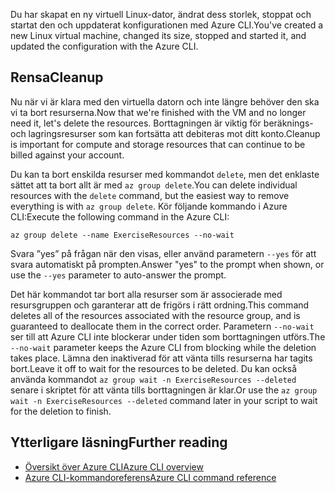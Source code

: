 <span data-ttu-id="bebe6-101">Du har skapat en ny virtuell Linux-dator, ändrat dess storlek, stoppat och startat den och uppdaterat konfigurationen med Azure CLI.</span><span class="sxs-lookup"><span data-stu-id="bebe6-101">You've created a new Linux virtual machine, changed its size, stopped and started it, and updated the configuration with the Azure CLI.</span></span>

## <a name="cleanup"></a><span data-ttu-id="bebe6-102">Rensa</span><span class="sxs-lookup"><span data-stu-id="bebe6-102">Cleanup</span></span>

<span data-ttu-id="bebe6-103">Nu när vi är klara med den virtuella datorn och inte längre behöver den ska vi ta bort resurserna.</span><span class="sxs-lookup"><span data-stu-id="bebe6-103">Now that we're finished with the VM and no longer need it, let's delete the resources.</span></span> <span data-ttu-id="bebe6-104">Borttagningen är viktig för beräknings- och lagringsresurser som kan fortsätta att debiteras mot ditt konto.</span><span class="sxs-lookup"><span data-stu-id="bebe6-104">Cleanup is important for compute and storage resources that can continue to be billed against your account.</span></span> 

<span data-ttu-id="bebe6-105">Du kan ta bort enskilda resurser med kommandot `delete`, men det enklaste sättet att ta bort allt är med `az group delete`.</span><span class="sxs-lookup"><span data-stu-id="bebe6-105">You can delete individual resources with the `delete` command, but the easiest way to remove everything is with `az group delete`.</span></span> <span data-ttu-id="bebe6-106">Kör följande kommando i Azure CLI:</span><span class="sxs-lookup"><span data-stu-id="bebe6-106">Execute the following command in the Azure CLI:</span></span>

```azurecli
az group delete --name ExerciseResources --no-wait
```

<span data-ttu-id="bebe6-107">Svara ”yes” på frågan när den visas, eller använd parametern `--yes` för att svara automatiskt på prompten.</span><span class="sxs-lookup"><span data-stu-id="bebe6-107">Answer "yes" to the prompt when shown, or use the `--yes` parameter to auto-answer the prompt.</span></span>

<span data-ttu-id="bebe6-108">Det här kommandot tar bort alla resurser som är associerade med resursgruppen och garanterar att de frigörs i rätt ordning.</span><span class="sxs-lookup"><span data-stu-id="bebe6-108">This command deletes all of the resources associated with the resource group, and is guaranteed to deallocate them in the correct order.</span></span> <span data-ttu-id="bebe6-109">Parametern `--no-wait` ser till att Azure CLI inte blockerar under tiden som borttagningen utförs.</span><span class="sxs-lookup"><span data-stu-id="bebe6-109">The `--no-wait` parameter keeps the Azure CLI from blocking while the deletion takes place.</span></span> <span data-ttu-id="bebe6-110">Lämna den inaktiverad för att vänta tills resurserna har tagits bort.</span><span class="sxs-lookup"><span data-stu-id="bebe6-110">Leave it off to wait for the resources to be deleted.</span></span> <span data-ttu-id="bebe6-111">Du kan också använda kommandot `az group wait -n ExerciseResources --deleted` senare i skriptet för att vänta tills borttagningen är klar.</span><span class="sxs-lookup"><span data-stu-id="bebe6-111">Or use the `az group wait -n ExerciseResources --deleted` command later in your script to wait for the deletion to finish.</span></span>


## <a name="further-reading"></a><span data-ttu-id="bebe6-112">Ytterligare läsning</span><span class="sxs-lookup"><span data-stu-id="bebe6-112">Further reading</span></span>

- [<span data-ttu-id="bebe6-113">Översikt över Azure CLI</span><span class="sxs-lookup"><span data-stu-id="bebe6-113">Azure CLI overview</span></span>](https://docs.microsoft.com/cli/azure/?view=azure-cli-latest)
- [<span data-ttu-id="bebe6-114">Azure CLI-kommandoreferens</span><span class="sxs-lookup"><span data-stu-id="bebe6-114">Azure CLI command reference</span></span>](https://docs.microsoft.com/cli/azure/reference-index?view=azure-cli-latest)
